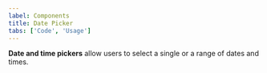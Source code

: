 ```yaml
---
label: Components
title: Date Picker
tabs: ['Code', 'Usage']
---
```


**Date and time pickers** allow users to select a single or a range of dates and times.

<component 
    name="Simple Date Picker"
    component="date-picker" 
    variation="date-picker"
    experimental="true"
    >
</component>
<component 
    name="Single Date Picker"
    component="date-picker" 
    variation="date-picker--single"
    experimental="true"
    >
</component>
<component 
    name="Range Date Picker"
    component="date-picker" 
    variation="date-picker--range"
    experimental="true"
    >
</component>
<!--<component 
    name="Time Picker"
    component="time-picker" 
    variation="time-picker"
    experimental="true"
    >
</component>-->
<component-docs component="date-picker" experimental="true"></component-docs>
